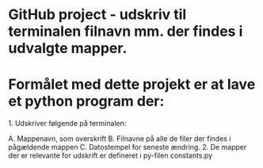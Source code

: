 # GitHub project - udskriv til terminalen filnavn mm. der findes i udvalgte mapper.
<h1>Formålet med dette projekt er at lave et python program der:</h1>
<p>1. Udskriver følgende på terminalen:</p>
        A. Mappenavn, som overskrift
        B. Filnavne på alle de filer der findes i pågældende mappen
        C. Datostempel for seneste ændring.
    2. De mapper der er relevante for udskrift er defineret i py-filen constants.py
</ol>